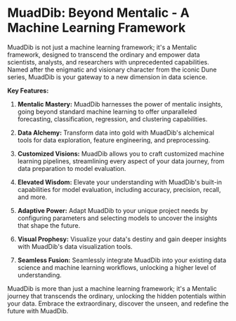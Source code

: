 # MuadDib: Beyond Mentalic - A Machine Learning Framework

MuadDib is not just a machine learning framework; it's a Mentalic framework, designed to transcend the ordinary and empower data scientists, analysts, and researchers with unprecedented capabilities. Named after the enigmatic and visionary character from the iconic Dune series, MuadDib is your gateway to a new dimension in data science.

**Key Features:**

1. **Mentalic Mastery:** MuadDib harnesses the power of mentalic insights, going beyond standard machine learning to offer unparalleled forecasting, classification, regression, and clustering capabilities.

2. **Data Alchemy:** Transform data into gold with MuadDib's alchemical tools for data exploration, feature engineering, and preprocessing.

3. **Customized Visions:** MuadDib allows you to craft customized machine learning pipelines, streamlining every aspect of your data journey, from data preparation to model evaluation.

4. **Elevated Wisdom:** Elevate your understanding with MuadDib's built-in capabilities for model evaluation, including accuracy, precision, recall, and more.

5. **Adaptive Power:** Adapt MuadDib to your unique project needs by configuring parameters and selecting models to uncover the insights that shape the future.

6. **Visual Prophesy:** Visualize your data's destiny and gain deeper insights with MuadDib's data visualization tools.

7. **Seamless Fusion:** Seamlessly integrate MuadDib into your existing data science and machine learning workflows, unlocking a higher level of understanding.

MuadDib is more than just a machine learning framework; it's a Mentalic journey that transcends the ordinary, unlocking the hidden potentials within your data. Embrace the extraordinary, discover the unseen, and redefine the future with MuadDib.
